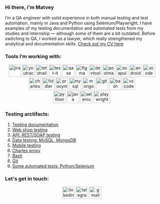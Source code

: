 ### Hi there, i'm Matvey

I’m a QA engineer with solid experience in both manual testing and test automation, mainly in Java and Python using Selenium/Playwright. I have examples of my testing documentation and automated tests from my studies and internship — although some of them are a bit outdated. Before switching to QA, I worked as a lawyer, which really strengthened my analytical and documentation skills.  [Сheck out my CV here](https://github.com/matveyvolodin/my_cv)

### Tools I’m working with:
<p align="center">
  <img src="https://cdn.jsdelivr.net/gh/devicons/devicon/icons/jira/jira-original.svg" title="jira" alt="jira" width="40" height="40"/>
  <img src="https://upload.wikimedia.org/wikipedia/commons/thumb/8/8d/YouTrack_Icon.svg/1024px-YouTrack_Icon.svg.png?20200803082248" title="youtrack" alt="youtrack" width="40" height="40"/>
  <img src="https://codahosted.io/packs/21236/unversioned/assets/LOGO/ba1091c59bab89cd2fd0f289622731fe16113d7b00905abe64759c313a4b73b76c1b0426076ed76cb74752234c734131df46992d5b8b48fc13e264240e4f7119f736cfeb64df36ded54b5cbf6198b9cadedf18dd0cac5c7dbcd16e6336c29363cd1292ba" title="testrail" alt="tetstrail" width="40" height="40"/>
  <img src="https://docs.testit.software/images/testit_logo_icon_blue.png" title="test-it" alt="test-it" width="40" height="40"/>
  <img src="https://luna1.co/eb0187.png" title="qase" alt="qase" width="40" height="40"/>
  <img src="https://cdn.jsdelivr.net/gh/devicons/devicon/icons/figma/figma-original.svg" title="figma" alt="figma" width="40" height="40"/>
  <img src="https://d33wubrfki0l68.cloudfront.net/38b5c953a4667366685d55db55d057c86db1fc54/a0fdc/static/acae6b24d940347661ca901ea07f47c1/chrome-dev-logo-icon.png" title="devtools" alt="devtools" width="40" height="40"/>
  <img src="https://i.imgur.com/sJGghfw.png" title="postman" alt="postman" width="40" height="40"/>
  <img src="https://static0.smartbear.co/smartbearbrand/media/images/home/soapui-icon.svg" title="soapui" alt="soapui" width="40" height="40"/>
  <img src="https://cdn.jsdelivr.net/gh/devicons/devicon/icons/androidstudio/androidstudio-original.svg" title="android-studio" alt="android-studio" width="40" height="40"/>
  <img src="https://cdn.jsdelivr.net/gh/devicons/devicon/icons/xcode/xcode-original.svg" title="xcode" alt="xcode" width="40" height="40"/>
  <img src="https://i.imgur.com/YGzrg2h.png" title="charles-proxy" alt="charles-proxy" width="40" height="40"/>
  <img src="https://www.megaleechers.com/storage/Fiddler-Everywhere-Icon.png" title="fiddler" alt="fiddler" width="40" height="40"/>
  <img src="https://pbs.twimg.com/profile_images/1589614420766126080/slAIVDtr_400x400.jpg" title="proxyman" alt="proxyman" width="40" height="40"/>
  <img src="https://cdn.jsdelivr.net/gh/devicons/devicon/icons/mysql/mysql-original.svg" title="mysql" alt="mysql" width="40" height="40"/>
  <img src="https://cdn.jsdelivr.net/gh/devicons/devicon/icons/mongodb/mongodb-original.svg" title="mongodb" alt="mongodb" width="40" height="40"/>
  <img src="https://cdn.jsdelivr.net/gh/devicons/devicon/icons/git/git-original.svg" title="git" alt="git" width="40" height="40"/>
  <img src="https://upload.wikimedia.org/wikipedia/commons/thumb/4/4b/Bash_Logo_Colored.svg/1024px-Bash_Logo_Colored.svg.png?20180723054350" title="bash" alt="bash" width="40" height="40"/>
  <img src="https://cdn.jsdelivr.net/gh/devicons/devicon/icons/vscode/vscode-original.svg" title="vscode" alt="vscode" width="40" height="40"/>
</br>
  <img src="https://i.imgur.com/MpsYtbE.png" title="python" alt="python" width="40" height="40"/>
  <img src="https://i.imgur.com/fDHLAA1.png" title="java" alt="java" width="40" height="40"/> 
  <img src="https://www.svgrepo.com/show/354321/selenium.svg" title="selenium" alt="selenium" width="40" height="40"/>
  <img src="https://user-images.githubusercontent.com/90125292/234155932-6b387fce-6fe3-489a-a7d2-6b687523b229.svg" title="playwright" alt="playwright" width="55" height="40"/>
  
   
  
</p>

### Testing arctifacts:
1. <a href="https://github.com/matveyvolodin/testing_documentation"> Testing documentation</a>
2. <a href="https://github.com/matveyvolodin/web_testing"> Web shop testing</a>
3. <a href="https://github.com/matveyvolodin/api_testing"> API: REST/SOAP testing</a>
4. <a href="https://github.com/matveyvolodin/data_testing/tree/main">Data testing: MySQL, MongoDB</a>
5. <a href="https://github.com/matveyvolodin/mobile_testing">Mobile testing</a>
6. <a href="https://github.com/matveyvolodin/charles_proxy">Charles proxy</a>
7. <a href="https://github.com/matveyvolodin/bash">Bash</a>
8. <a href="https://github.com/matveyvolodin/git">Git</a>
9. <a href="https://github.com/matveyvolodin/luma_spring2024_RRS_isolated">Some automated tests: Python/Selenium </a>

### Let's get in touch:

<p align="center"> 
<a href= "https://www.linkedin.com/in/matveyvolodin"><img src="https://img.icons8.com/?size=512&id=13930&format=png" width="40" height="40" alt="linkedin"/></a>
<a href= "https://t.me/mtfzx"><img src="https://img.icons8.com/?size=512&id=63306&format=png" width="40" height="40" alt="telegram"/></a>
<a href= "mailto:volodinjur@gmail.com"><img src="https://img.icons8.com/?size=512&id=P7UIlhbpWzZm&format=png" width="40" height="40" alt="gmail"/></a>
</p>
